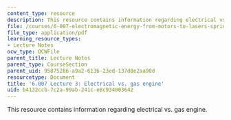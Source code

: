 ```yaml
---
content_type: resource
description: This resource contains information regarding electrical vs. gas engine.
file: /courses/6-007-electromagnetic-energy-from-motors-to-lasers-spring-2011/b4132ccb7c2a99ab241ce8c934003642_MIT6_007S11_lec03.pdf
file_type: application/pdf
learning_resource_types:
- Lecture Notes
ocw_type: OCWFile
parent_title: Lecture Notes
parent_type: CourseSection
parent_uid: 95875286-a9a2-6136-23ed-137d8e2aa90d
resourcetype: Document
title: '6.007 Lecture 3: Electrical vs. gas engine'
uid: b4132ccb-7c2a-99ab-241c-e8c934003642
---
```

This resource contains information regarding electrical vs. gas engine.

